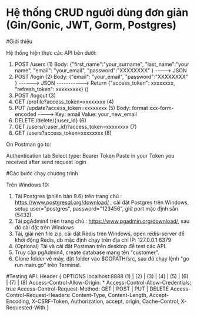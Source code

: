 # Hệ thống CRUD người dùng đơn giản (Gin/Gonic, JWT, Gorm, Postgres)
#Giới thiệu

Hệ thống hiện thực các API bên dưới:

1. POST /users  (1)  Body: {"first_name":"your_surname", "last_name":"your name", "email": "your_email", "password":"XXXXXXXX" }   ----> JSON
2. POST /login (2)   Body: {"email": "your_email", "password":"XXXXXXXX" } ------> JSON     -----------> Return {"access_token": xxxxxxxx, "refresh_token": xxxxxxxxx} ()
3. POST /logout (3)  
4. GET  /profile?access_token=xxxxxxxx (4)  
5. PUT  /update?access_token=xxxxxxxx (5) Body: format xxx-form-encoded ----> Key: email      Value: your_new_email 
6. DELETE /delete/{:user_id} (6)
7. GET /users/{:user_id}?access_token=xxxxxxxx (7)
8. GET /users?access_token=xxxxxxxx (8)

On Postman go to:

Authentication tab
Select type: Bearer Token
Paste in your Token you received after send request login

#Các bước chạy chương trình

Trên Windows 10:

1. Tải Postgres (phiên bản 9.6) trên trang chủ : https://www.postgresql.org/download/ , cài đặt Postgres trên Windows, setup user="postgres", password="123456", giữ port mặc định sẵn (5432). 
2. Tải pgAdmin4 trên trang chủ : https://www.pgadmin.org/download/, sau đó cài đặt trên Windows
3. Tải, giải nén file zip, cài đặt Redis trên Windows, open redis-server để khởi động Redis, db mặc định chạy trên địa chỉ IP: 127.0.0.1:6379 
4. (Optional) Tải và cài đặt Postman trên desktop để test các API.
5. Truy cập pgAdmin4, create database mang tên "customer".
6. Clone folder về máy, đặt folder vào $GOPATH/src, sau đó chạy lệnh "go run main.go" trên Terminal.

#Testing API.
Header {
    OPTIONS localhost:8888 (1) | (2) | (3) | (4) | (5) | (6) | (7) | (8)
    Access-Control-Allow-Origin: *
    Access-Control-Allow-Credentials: true
    Access-Control-Request-Method: GET | POST | PUT | DELETE
    Access-Control-Request-Headers: Content-Type, Content-Length, Accept-Encoding, X-CSRF-Token, Authorization, accept, origin, Cache-Control, X-Requested-With
}


